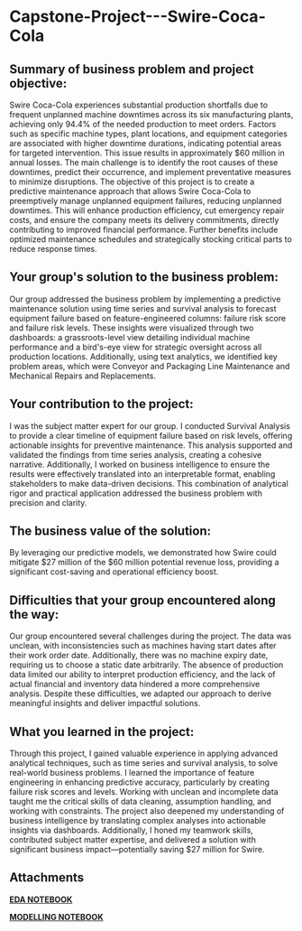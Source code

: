 # Capstone-Project---Swire-Coca-Cola

## Summary of business problem and project objective:

Swire Coca-Cola experiences substantial production shortfalls due to frequent unplanned machine downtimes across its six manufacturing plants, achieving only 94.4% of the needed production to meet orders. 
Factors such as specific machine types, plant locations, and equipment categories are associated with higher downtime durations, indicating potential areas for targeted intervention. 
This issue results in approximately $60 million in annual losses. The main challenge is to identify the root causes of these downtimes, predict their occurrence, and implement preventative measures to minimize disruptions.
The objective of this project is to create a predictive maintenance approach that allows Swire Coca-Cola to preemptively manage unplanned equipment failures, reducing unplanned downtimes. 
This will enhance production efficiency, cut emergency repair costs, and ensure the company meets its delivery commitments, directly contributing to improved financial performance. 
Further benefits include optimized maintenance schedules and strategically stocking critical parts to reduce response times.

## Your group's solution to the business problem: 

Our group addressed the business problem by implementing a predictive maintenance solution using time series and survival analysis to forecast equipment failure based on feature-engineered columns: failure risk score and failure risk levels. 
These insights were visualized through two dashboards: a grassroots-level view detailing individual machine performance and a bird's-eye view for strategic oversight across all production locations. 
Additionally, using text analytics, we identified key problem areas, which were Conveyor and Packaging Line Maintenance and Mechanical Repairs and Replacements.

## Your contribution to the project:

I was the subject matter expert for our group. I conducted Survival Analysis to provide a clear timeline of equipment failure based on risk levels, offering actionable insights for preventive maintenance. 
This analysis supported and validated the findings from time series analysis, creating a cohesive narrative. 
Additionally, I worked on business intelligence to ensure the results were effectively translated into an interpretable format, enabling stakeholders to make data-driven decisions. 
This combination of analytical rigor and practical application addressed the business problem with precision and clarity.

## The business value of the solution:

By leveraging our predictive models, we demonstrated how Swire could mitigate $27 million of the $60 million potential revenue loss, providing a significant cost-saving and operational efficiency boost.

## Difficulties that your group encountered along the way:

Our group encountered several challenges during the project. 
The data was unclean, with inconsistencies such as machines having start dates after their work order date. 
Additionally, there was no machine expiry date, requiring us to choose a static date arbitrarily. 
The absence of production data limited our ability to interpret production efficiency, and the lack of actual financial and inventory data hindered a more comprehensive analysis. 
Despite these difficulties, we adapted our approach to derive meaningful insights and deliver impactful solutions.

## What you learned in the project:

Through this project, I gained valuable experience in applying advanced analytical techniques, such as time series and survival analysis, to solve real-world business problems. 
I learned the importance of feature engineering in enhancing predictive accuracy, particularly by creating failure risk scores and levels. 
Working with unclean and incomplete data taught me the critical skills of data cleaning, assumption handling, and working with constraints. 
The project also deepened my understanding of business intelligence by translating complex analyses into actionable insights via dashboards. 
Additionally, I honed my teamwork skills, contributed subject matter expertise, and delivered a solution with significant business impact—potentially saving $27 million for Swire.

## Attachments
**[EDA NOTEBOOK](https://github.com/Sarvii23/Capstone-Project---Swire-Coca-Cola/blob/main/Individual_EDA_Assignment.ipynb)**

**[MODELLING NOTEBOOK](https://github.com/Sarvii23/Capstone-Project---Swire-Coca-Cola/blob/main/Capstone%20Individual%20Notebook%20.ipynb)**


